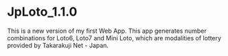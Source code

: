 # JpLoto_1.1.0
This is a new version of my first Web App.
This app generates number combinations for Loto6, Loto7 and Mini Loto, which are modalities of lottery provided by Takarakuji Net - Japan.
